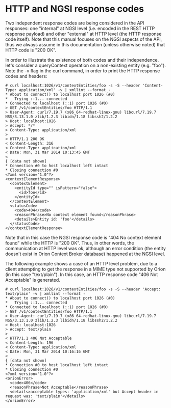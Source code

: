 # HTTP and NGSI response codes

Two independent response codes are being considered in the API
responses: one "internal" at NGSI level (i.e. encoded in the REST HTTP
response payload) and other "external" at HTTP level (the HTTP response
code itself). Note that this manual focuses on the NGSI aspects of the
API, thus we always assume in this documentation (unless otherwise
noted) that HTTP code is "200 OK".

In order to illustrate the existence of both codes and their
independence, let's consider a queryContext operation on a non-existing
entity (e.g. "foo"). Note the -v flag in the curl command, in order to
print the HTTP response codes and headers:

    # curl localhost:1026/v1/contextEntities/foo -s -S --header 'Content-Type: application/xml' -v | xmllint --format -
    * About to connect() to localhost port 1026 (#0)
    *   Trying ::1... connected
    * Connected to localhost (::1) port 1026 (#0)
    > GET /v1/contextEntities/foo HTTP/1.1
    > User-Agent: curl/7.19.7 (x86_64-redhat-linux-gnu) libcurl/7.19.7 NSS/3.13.1.0 zlib/1.2.3 libidn/1.18 libssh2/1.2.2
    > Host: localhost:1026
    > Accept: */*
    > Content-Type: application/xml
    >
    < HTTP/1.1 200 OK
    < Content-Length: 316
    < Content-Type: application/xml
    < Date: Mon, 31 Mar 2014 10:13:45 GMT
    <
    { [data not shown]
    * Connection #0 to host localhost left intact
    * Closing connection #0
    <?xml version="1.0"?>
    <contextElementResponse>
      <contextElement>
        <entityId type="" isPattern="false">
          <id>foo</id>
        </entityId>
      </contextElement>
      <statusCode>
        <code>404</code>
        <reasonPhrase>No context element found</reasonPhrase>
        <details>Entity id: 'foo'</details>
      </statusCode>
    </contextElementResponse>

Note that in this case the NGSI response code is "404 No context element
found" while the HTTP is "200 OK". Thus, in other words, the
communication at HTTP level was ok, although an error condition (the
entity doesn't exist in Orion Context Broker database) happened at the
NGSI level.

The following example shows a case of an HTTP level problem, due to a
client attempting to get the response in a MIME type not supported by
Orion (in this case "text/plain"). In this case, an HTTP response code
"406 Not Acceptable" is generated.

    # curl localhost:1026/v1/contextEntities/foo -s -S --header 'Accept: text/plain' -v | xmllint --format -
    * About to connect() to localhost port 1026 (#0)
    *   Trying ::1... connected
    * Connected to localhost (::1) port 1026 (#0)
    > GET /v1/contextEntities/foo HTTP/1.1
    > User-Agent: curl/7.19.7 (x86_64-redhat-linux-gnu) libcurl/7.19.7 NSS/3.13.1.0 zlib/1.2.3 libidn/1.18 libssh2/1.2.2
    > Host: localhost:1026
    > Accept: text/plain
    >
    < HTTP/1.1 406 Not Acceptable
    < Content-Length: 196
    < Content-Type: application/xml
    < Date: Mon, 31 Mar 2014 10:16:16 GMT
    <
    { [data not shown]
    * Connection #0 to host localhost left intact
    * Closing connection #0
    <?xml version="1.0"?>
    <orionError>
      <code>406</code>
      <reasonPhrase>Not Acceptable</reasonPhrase>
      <details>acceptable types: 'application/xml' but Accept header in request was: 'text/plain'</details>
    </orionError>